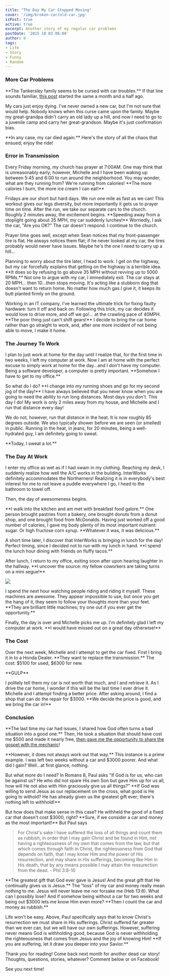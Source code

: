 ```yaml
---
title: "The Day My Car Stopped Moving"
cover: '/img/broken-car/old-car.jpg'
isPost: true
active: true
excerpt: Another story of my regular car problems
postDate: '2015 10 03 06:00'
author: 0
tags:
- Life
- Story
- Funny
- Random
---
```


<h3>More Car Problems</h3>
<p>
	**The Tankersley family seems to be cursed with car troubles.**  If that line sounds familiar, 
	<a href="http://blog.tankstudios.net/posts/broken-car.html">this post</a> started the same a month and a half ago.
</p>

<p>
	My cars just enjoy dying.  I've never owned a new car, but I'm not sure that would help. 
	Nobody knows when this curse came upon the family.  Maybe my great-grandpa didn't carry
	an old lady up a hill, and now I need to go to a juvenile camp and carry her great-grandson.  Maybe
	it's just confirmation bias.
</p>

<p>
	**In any case, my car died again.**  Here's the story of all the chaos that ensued; enjoy the ride!
</p>

<h3>Error in Transmission</h3>
<p>
	Every Friday morning, my church has prayer at 7:00AM.  One may think that is unreasonably early; however,
	Michelle and I have been waking up between 5:45 and 6:00 to run around the neighborhood.
	You may wonder, what are they running from?  We're running from calories! **The more
	calories I burn, the more ice cream I can eat!**
</p>
<p>
	Fridays are our short but hard days.  We run one mile as fast as we can!  This workout gives our legs diversity,
	but more importantly it gets us to prayer time on time.  After the run, we take our separate cars to the church.
	Roughly 2 minutes away, the excitement begins.  **Speeding away from
	a stoplight going about 35 MPH, my car suddenly lurches!**  Worriedly, I ask the car, "Are you OK?"  The car doesn't
	respond.  I continue to the church.
</p>
<p>
	Prayer time goes well, except when Sean notices that my front-passenger tire is flat.
	He always notices them flat; if he never looked at my car, the tires probably would never have issues.
	Maybe he's the one I need to carry up a hill...
</p>
<p>
	Planning to worry about the tire later, I head to work.  I get on the highway, but my car forcefully explains that
	getting on the highway is a terrible idea.  **It does so by refusing to go above 35 MPH without revving up to
	5000 RPMs.**  Not one to argue with my car, I immediately exit.  The car stays at 20 MPH...
	then 10...then stops moving.  It's acting like a stubborn dog that doesn't want to return home.  No matter
	how much gas I give it, it keeps its butt planted firmly on the ground.
</p>
<p>
	Working in an IT company, I've learned the ultimate trick for fixing faulty hardware:  turn it
	off and back on.  Following this trick, my car decides it would love to drive more, and off we go!...
	at the crawling pace of 40MPH.  **The poor thing just can't shift gears!**  I decide to bring the car home rather than
	go straight to work, and, after one more incident of not being able to move, I make it home.
</p>

<h3>The Journey To Work</h3>
<p>
	I plan to just work at home for the day until I realize that, for the first time in two weeks, I
	left my computer at work.  Now I am at home with the perfect excuse to simply work at home for the day...and 
	I don't have my computer.  Being a software developer, a computer is pretty important.  **Somehow I have
	to get to my office.**
</p>
<p>
	So what do I do? **I change into my running shoes and go for my second jog of the day!** I have always believed that
	you never know when you are going to need the ability to run long distances.  Most days you don't. This day I do!
	My work is only 2 miles away from my house, and Michelle and I run that distance every day!
</p>
<p>
	We do not, however, run that distance in the heat.  It is now roughly 85 degrees outside.  We also typically
	shower before we are seen (or smelled) in public.  Running in the heat, in jeans, for 20 minutes,
	being a well-hydrated guy, I am definitely going to sweat.
</p>
<p>
	**Today, I sweat a lot.**
</p>
<h3>The Day At Work</h3>
<p>
	I enter my office as wet as if I had swam in my clothing.  Reaching my desk, I 
	suddenly realize how well the A/C works in the building.  InterWorks definitely accommodates the
	Northerners!  Realizing it is in everybody's best interest for me to not leave a puddle everywhere
	I go, I head to the bathroom to towel off.
</p>
<p>
	Then, the day of awesomeness begins.
</p>
<p>
	**I walk into the kitchen and am met with breakfast food galore.**  One person brought pastries from a bakery, one brought donuts from
	a donut shop, and one brought food from McDonalds.  Having just worked off a good number of calories, 
	I gave my body plenty of its most important nutrient: sugar.  Or high fructose corn syrup.
	**Whatever it was, it was delicious.**
</p>

<p>
	A short time later, I discover that InterWorks is bringing in lunch for the day!  Perfect timing, since I decided not to
	run with my lunch in hand.  **I spend the lunch hour dining with friends on fluffy tacos.**
</p>

<p>
	After lunch, I return to my office, exiting soon after upon hearing laughter in the hallway.  **I uncover the source:
	my fellow coworkers are taking turns on a mini segue!**
</p>

<img src="../img/immovable-car/erover.png" />

<p>
	I spend the next hour watching people riding and riding it myself.  These machines are awesome.  They appear
	impossible to use, but once you get the hang of it, they seem to follow your thoughts
	more than your feet.  **They are brilliant little machines; try one out if you ever get the opportunity.**
</p>

<p>
	Finally, the day is over and Michelle picks me up.  I'm definitely glad I left my computer at work.  **I would have missed out
	on a great day otherwise!**
</p>

<h3>The Cost</h3>

<p>
	Over the next week, Michelle and I attempt to get the car fixed.  First I bring it in to a Honda Dealer.  **They want 
	to replace the transmission.**  The cost: $5100 for used, $6300 for new.
</p>

<p>
	**GULP**
</p>

<p>
	I politely tell them my car is not worth that much, and I and retrieve it.  As I drive the car home, I wonder if this will be the last
	time I ever drive it.  Michelle and I attempt finding
	a better price.  After asking around, I find a shop that can do the repair for $3000.  **We decide the price is good,
	and we bring the car in!**
</p>

<h3>Conclusion</h3>
<p>
	**The last time my car had issues, I shared how God often turns a bad situation into a good one.**  
	Then, He took a situation that should have cost me $500 and made it nearly free, 
	<a href="http://blog.tankstudios.net/posts/offensive-gospel.html">then gave me the opportunity to share the gospel with the mechanic</a>!
</p>
<p>
	**However, it does not always work out that way.**  This instance is a prime example. I was left
	two weeks without a car and $3000 poorer. And what did I gain?  Well...at first glance, nothing.
</p>
<p>
	But what more do I need?  In Romans 8, Paul asks "If God is for us, who can be against us?  He who did not spare His own
	Son but gave Him up for us all, how will He not also with Him graciously give us all things?"  **If God was willing
	to send Jesus as our replacement on the cross, what good is He going to withold?  He has already given us the
	greatest gift ever; there's nothing left to withhold!**
</p>
<p>
	But how does that make sense in this case?  He withheld the good of a fixed car 
	that doesn't cost $3000, right?  **Sure, if we consider
	a car and money as the most important!**  But Paul says 
</p>

<blockquote>
	For Christ's sake I have suffered the loss of all things
	and count them as rubbish, in order that I may gain Christ and be found in Him, not having a righteousness of my own
	that comes from the law, but that which comes through faith in Christ, the righteousness from God that depends on faith, that
	I may know Him and the power of His resurrection, and may share in His sufferings, becoming like Him in His death, that by any
	means possible I may attain the ressurection from the dead. - Phil 3:8-10
</blockquote>

<p>
	**The greatest gift that God ever gave is Jesus!  And the great gift that He continually gives us is Jesus.**  The "loss" of my
	car and money really mean nothing to me.  Jesus will never leave me nor forsake me (Heb 13:8).  What can I 
	possibly lose?  And if somehow being without a car for two weeks and being out $3000 lets me know Him even more?  **Then
	I count the car and money as rubbish.**
</p>

<p>
	Life won't be easy.  Above, Paul specifically says that to know Christ's resurrection we must share in His sufferings. Christ
	suffered far greater than we ever can, but we will have our own sufferings.  However, suffering never means God is withholding
	good, because God is never withholding the righteousness that comes from Jesus and the joy of knowing Him!
	**If you are suffering, let it draw you deeper into your Savior.**
</p>

<p>
	Thank you for reading!  Come back next month for another dead car story!  Thoughts, questions, stories, whatever?  Comment
	below or on Facebook!
</p>

<p>
	See you next time!
</p>